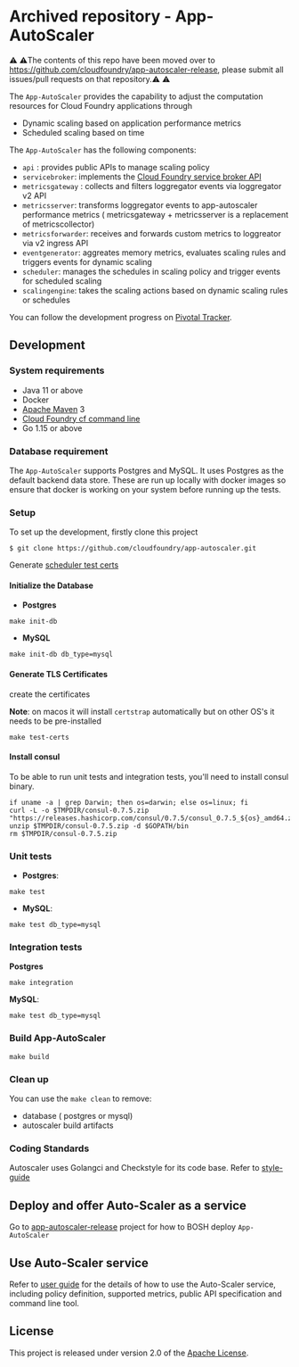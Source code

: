 # Archived repository - App-AutoScaler 

:warning: :warning:The contents of this repo have been moved over to https://github.com/cloudfoundry/app-autoscaler-release, please submit all issues/pull requests on that repository.:warning: :warning:


The `App-AutoScaler` provides the capability to adjust the computation resources for Cloud Foundry applications through

* Dynamic scaling based on application performance metrics
* Scheduled scaling based on time

The `App-AutoScaler` has the following components:

* `api` : provides public APIs to manage scaling policy
* `servicebroker`: implements the [Cloud Foundry service broker API][k]
* `metricsgateway` : collects and filters loggregator events via loggregator v2  API
* `metricsserver`: transforms loggregator events to app-autoscaler performance metrics ( metricsgateway + metricsserver is a replacement of metricscollector)
* `metricsforwarder`: receives and forwards custom metrics to loggreator via v2 ingress API
* `eventgenerator`: aggreates memory metrics, evaluates scaling rules and triggers events for dynamic scaling
* `scheduler`: manages the schedules in scaling policy and trigger events for scheduled scaling
* `scalingengine`: takes the scaling actions based on dynamic scaling rules or schedules

You can follow the development progress on [Pivotal Tracker][t].

## Development
 
### System requirements

* Java 11 or above
* Docker
* [Apache Maven][b] 3
* [Cloud Foundry cf command line][f]
* Go 1.15 or above

### Database requirement

The `App-AutoScaler` supports Postgres and MySQL. It uses Postgres as the default backend 
data store. These are run up locally with docker images so ensure that docker is working on 
your system before running up the tests.

### Setup

To set up the development, firstly clone this project

```shell
$ git clone https://github.com/cloudfoundry/app-autoscaler.git
```

Generate [scheduler test certs](https://github.com/cloudfoundry/app-autoscaler/blob/main/scheduler/README.md#generate-certificates)


#### Initialize the Database

* **Postgres**
```shell
make init-db
```

* **MySQL**
```shell
make init-db db_type=mysql
```


#### Generate TLS Certificates
create the certificates

**Note**: on macos it will install `certstrap` automatically but on other OS's it needs to be pre-installed
```shell
make test-certs
```


#### Install consul
To be able to run unit tests and integration tests, you'll need to install consul binary.
```
if uname -a | grep Darwin; then os=darwin; else os=linux; fi
curl -L -o $TMPDIR/consul-0.7.5.zip "https://releases.hashicorp.com/consul/0.7.5/consul_0.7.5_${os}_amd64.zip"
unzip $TMPDIR/consul-0.7.5.zip -d $GOPATH/bin
rm $TMPDIR/consul-0.7.5.zip
```

### Unit tests

* **Postgres**:
```shell
make test
```

* **MySQL**:
```shell
make test db_type=mysql
```

### Integration tests

**Postgres**
```shell
make integration
```

**MySQL**:
```shell
make test db_type=mysql
```

### Build App-AutoScaler
```shell
make build
```

### Clean up
You can use the  `make clean` to remove:

* database ( postgres or mysql)
* autoscaler build artifacts

### Coding Standards
Autoscaler uses Golangci and Checkstyle for its code base. Refer to [style-guide](style-guide/README.md)

## Deploy and offer Auto-Scaler as a service

Go to [app-autoscaler-release][r] project for how to BOSH deploy `App-AutoScaler`

## Use Auto-Scaler service

Refer to [user guide][u] for the details of how to use the Auto-Scaler service, including policy definition, supported metrics, public API specification and command line tool.

## License

This project is released under version 2.0 of the [Apache License][l].


[b]: https://maven.apache.org/
[c]: http://couchdb.apache.org/
[d]: http://www.eclipse.org/m2e/
[e]: http://www.cloudant.com
[f]: https://github.com/cloudfoundry/cli/releases
[k]: http://docs.cloudfoundry.org/services/api.html
[l]: LICENSE
[t]: https://www.pivotaltracker.com/projects/1566795
[p]: https://www.postgresql.org/
[r]: https://github.com/cloudfoundry/app-autoscaler-release
[u]: docs/Readme.md
[m]: https://www.mysql.com/
